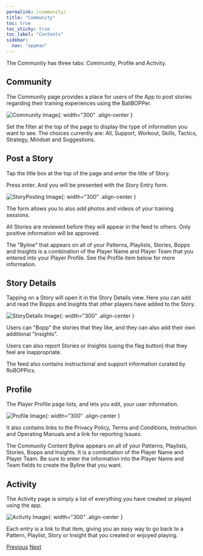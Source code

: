 ```yaml
---
permalink: /community/
title: "Community"
toc: true
toc_sticky: true
toc_label: "Contents"
sidebar:
  nav: "appman"
---
```


The Community has three tabs: Community, Profile and Activity.

## Community

The Community page provides a place for users of the App to post stories regarding their training experiences using the BallBOPPer. 

![Community Image](../assets/images/PlayerCommunity_500.jpg){: width="300" .align-center } 

Set the filter at the top of the page to display the type of information you want to see. The choices currently are: All, Support, Workout, Skills, Tactics, Strategy, Mindset and Suggestions.

## Post a Story

Tap the title box at the top of the page and enter the title of Story. 

Press enter. And you will be presented with the Story Entry form.

![StoryPosting Image](../assets/images/StoryPosting_500.jpg){: width="300" .align-center }

The form allows you to also add photos and videos of your training sessions.

All Stories are reviewed before they will appear in the feed to others. Only positive information will be approved. 

The "Byline" that appears on all of your Patterns, Playlists, Stories, Bopps and Insights is a combination of the Player Name and Player Team that you entered into your Player Profile. See the Profile item below for more information.

## Story Details

Tapping on a Story will open it in the Story Details view. Here you can add and read the Bopps and Insights that other players have added to the Story.

![StoryDetails Image](../assets/images/StoryDetails_500.jpg){: width="300" .align-center }

Users can "Bopp" the stories that they like, and they can also add their own additional "Insights". 

Users can also report Stories or Insights (using the flag button) that they feel are inappropriate.

The feed also contains instructional and support information curated by RoBOPPics. 

## Profile

The Player Profile page lists, and lets you edit, your user information. 

![Profile Image](../assets/images/EnzoProfile_500.jpg){: width="300" .align-center } 

It also contains links to the Privacy Policy, Terms and Conditions, Instruction and Operating Manuals and a link for reporting Issues.

The Community Content Byline appears on all of your Patterns, Playlists, Stories, Bopps and Insights. It is a combination of the Player Name and Player Team. Be sure to enter the information into the Player Name and Team fields to create the Byline that you want.

## Activity

The Activity page is simply a list of everything you have created or played using the app. 

![Activity Image](../assets/images/Activity_500.jpg){: width="300" .align-center } 

Each entry is a link to that item, giving you an easy way to go back to a Pattern, Playlist, Story or Insight that you created or enjoyed playing.

  <nav class="pagination">
      <a href="/BallBOPPer/coreController/" class="pagination--pager" title="Core Controller">Previous</a>
      <a href="/BallBOPPer/appmancatalog/" class="pagination--pager" title="Catalog">Next</a> 
  </nav>
